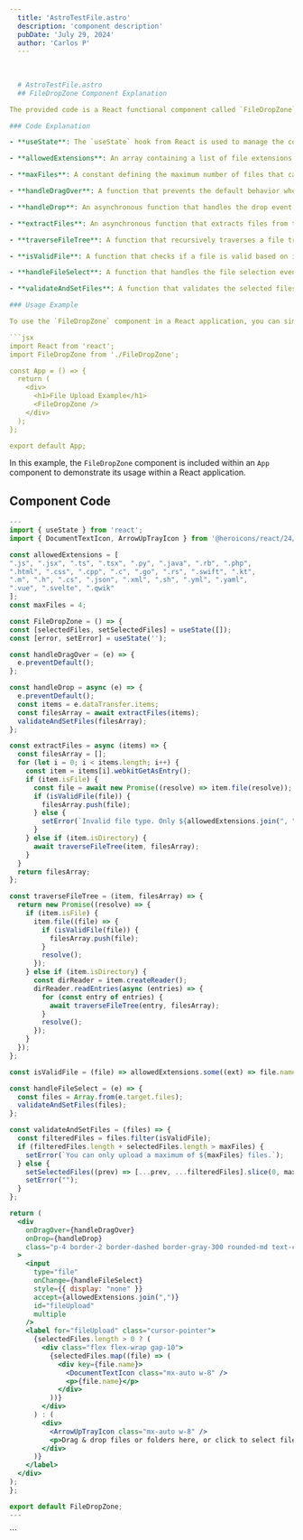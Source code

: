 ```yaml
---
  title: 'AstroTestFile.astro'
  description: 'component description'
  pubDate: 'July 29, 2024'
  author: 'Carlos P'
  ---
  
  
  
  # AstroTestFile.astro
  ## FileDropZone Component Explanation

The provided code is a React functional component called `FileDropZone`. This component allows users to drag and drop files or folders into a designated area or click to select files for upload. It enforces restrictions on the types of files that can be uploaded and limits the number of files that can be selected.

### Code Explanation

- **useState**: The `useState` hook from React is used to manage the component's state. It is used to store the selected files and any error messages that may occur during file selection.

- **allowedExtensions**: An array containing a list of file extensions that are allowed for upload.

- **maxFiles**: A constant defining the maximum number of files that can be uploaded.

- **handleDragOver**: A function that prevents the default behavior when an item is dragged over the drop zone.

- **handleDrop**: An asynchronous function that handles the drop event when files are dropped into the drop zone. It extracts the files from the data transfer items and validates them before setting the selected files.

- **extractFiles**: An asynchronous function that extracts files from the data transfer items. It checks if the file is valid based on the allowed extensions and handles both files and directories.

- **traverseFileTree**: A function that recursively traverses a file tree to extract files. It handles both files and directories within the tree.

- **isValidFile**: A function that checks if a file is valid based on its extension.

- **handleFileSelect**: A function that handles the file selection event when files are selected using the file input.

- **validateAndSetFiles**: A function that validates the selected files based on the allowed extensions and maximum file limit before setting them in the component state.

### Usage Example

To use the `FileDropZone` component in a React application, you can simply include `<FileDropZone />` in your JSX code where you want the file drop zone to appear. This will render the drop zone with the specified functionality for file selection and upload.

```jsx
import React from 'react';
import FileDropZone from './FileDropZone';

const App = () => {
  return (
    <div>
      <h1>File Upload Example</h1>
      <FileDropZone />
    </div>
  );
};

export default App;
```

In this example, the `FileDropZone` component is included within an `App` component to demonstrate its usage within a React application.
  
  ## Component Code
  ```jsx
  ---
import { useState } from 'react';
import { DocumentTextIcon, ArrowUpTrayIcon } from '@heroicons/react/24/outline';

const allowedExtensions = [
  ".js", ".jsx", ".ts", ".tsx", ".py", ".java", ".rb", ".php",
  ".html", ".css", ".cpp", ".c", ".go", ".rs", ".swift", ".kt",
  ".m", ".h", ".cs", ".json", ".xml", ".sh", ".yml", ".yaml",
  ".vue", ".svelte", ".qwik"
];
const maxFiles = 4;

const FileDropZone = () => {
  const [selectedFiles, setSelectedFiles] = useState([]);
  const [error, setError] = useState('');

  const handleDragOver = (e) => {
    e.preventDefault();
  };

  const handleDrop = async (e) => {
    e.preventDefault();
    const items = e.dataTransfer.items;
    const filesArray = await extractFiles(items);
    validateAndSetFiles(filesArray);
  };

  const extractFiles = async (items) => {
    const filesArray = [];
    for (let i = 0; i < items.length; i++) {
      const item = items[i].webkitGetAsEntry();
      if (item.isFile) {
        const file = await new Promise((resolve) => item.file(resolve));
        if (isValidFile(file)) {
          filesArray.push(file);
        } else {
          setError(`Invalid file type. Only ${allowedExtensions.join(", ")} files are allowed.`);
        }
      } else if (item.isDirectory) {
        await traverseFileTree(item, filesArray);
      }
    }
    return filesArray;
  };

  const traverseFileTree = (item, filesArray) => {
    return new Promise((resolve) => {
      if (item.isFile) {
        item.file((file) => {
          if (isValidFile(file)) {
            filesArray.push(file);
          }
          resolve();
        });
      } else if (item.isDirectory) {
        const dirReader = item.createReader();
        dirReader.readEntries(async (entries) => {
          for (const entry of entries) {
            await traverseFileTree(entry, filesArray);
          }
          resolve();
        });
      }
    });
  };

  const isValidFile = (file) => allowedExtensions.some((ext) => file.name.endsWith(ext));

  const handleFileSelect = (e) => {
    const files = Array.from(e.target.files);
    validateAndSetFiles(files);
  };

  const validateAndSetFiles = (files) => {
    const filteredFiles = files.filter(isValidFile);
    if (filteredFiles.length + selectedFiles.length > maxFiles) {
      setError(`You can only upload a maximum of ${maxFiles} files.`);
    } else {
      setSelectedFiles((prev) => [...prev, ...filteredFiles].slice(0, maxFiles));
      setError("");
    }
  };

  return (
    <div
      onDragOver={handleDragOver}
      onDrop={handleDrop}
      class="p-4 border-2 border-dashed border-gray-300 rounded-md text-center cursor-pointer mb-4 h-96 w-96 flex overflow-y-scroll items-center justify-center"
    >
      <input
        type="file"
        onChange={handleFileSelect}
        style={{ display: "none" }}
        accept={allowedExtensions.join(",")}
        id="fileUpload"
        multiple
      />
      <label for="fileUpload" class="cursor-pointer">
        {selectedFiles.length > 0 ? (
          <div class="flex flex-wrap gap-10">
            {selectedFiles.map((file) => (
              <div key={file.name}>
                <DocumentTextIcon class="mx-auto w-8" />
                <p>{file.name}</p>
              </div>
            ))}
          </div>
        ) : (
          <div>
            <ArrowUpTrayIcon class="mx-auto w-8" />
            <p>Drag & drop files or folders here, or click to select files</p>
          </div>
        )}
      </label>
    </div>
  );
};

export default FileDropZone;
---
```


<FileDropZone />
  ```
  